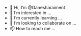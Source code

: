 - 👋 Hi, I’m @Ganesharaiment
- 👀 I’m interested in ...
- 🌱 I’m currently learning ...
- 💞️ I’m looking to collaborate on ...
- 📫 How to reach me ...

<!---
Ganesharaiment/Ganesharaiment is a ✨ special ✨ repository because its `README.md` (this file) appears on your GitHub profile.
You can click the Preview link to take a look at your changes.
--->

